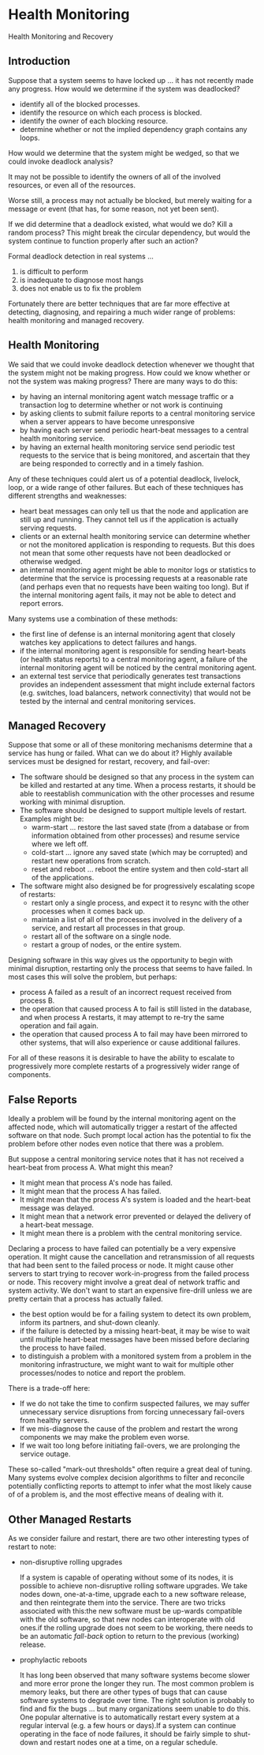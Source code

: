 # Health Monitoring

Health Monitoring and Recovery

## Introduction

Suppose that a system seems to have locked up ... it has not recently made any progress. How would we determine if the system was deadlocked?

- identify all of the blocked processes.
- identify the resource on which each process is blocked.
- identify the owner of each blocking resource.
- determine whether or not the implied dependency graph contains any loops.

How would we determine that the system might be wedged, so that we could invoke deadlock analysis?

It may not be possible to identify the owners of all of the involved resources, or even all of the resources.

Worse still, a process may not actually be blocked, but merely waiting for a message or event (that has, for some reason, not yet been sent).

If we did determine that a deadlock existed, what would we do? Kill a random process? This might break the circular dependency, but would the system continue to function properly after such an action?

Formal deadlock detection in real systems ...

1. is difficult to perform
2. is inadequate to diagnose most hangs
3. does not enable us to fix the problem

Fortunately there are better techniques that are far more effective at detecting, diagnosing, and repairing a much wider range of problems: health monitoring and managed recovery.

## Health Monitoring

We said that we could invoke deadlock detection whenever we thought that the system might not be making progress. How could we know whether or not the system was making progress? There are many ways to do this:

- by having an internal monitoring agent watch message traffic or a transaction log to determine whether or not work is continuing
- by asking clients to submit failure reports to a central monitoring service when a server appears to have become unresponsive
- by having each server send periodic heart-beat messages to a central health monitoring service.
- by having an external health monitoring service send periodic test requests to the service that is being monitored, and ascertain that they are being responded to correctly and in a timely fashion.

Any of these techniques could alert us of a potential deadlock, livelock, loop, or a wide range of other failures. But each of these techniques has different strengths and weaknesses:

- heart beat messages can only tell us that the node and application are still up and running. They cannot tell us if the application is actually serving requests.
- clients or an external health monitoring service can determine whether or not the monitored application is responding to requests. But this does not mean that some other requests have not been deadlocked or otherwise wedged.
- an internal monitoring agent might be able to monitor logs or statistics to determine that the service is processing requests at a reasonable rate (and perhaps even that no requests have been waiting too long). But if the internal monitoring agent fails, it may not be able to detect and report errors.

Many systems use a combination of these methods:

- the first line of defense is an internal monitoring agent that closely watches key applications to detect failures and hangs.
- if the internal monitoring agent is responsible for sending heart-beats (or health status reports) to a central monitoring agent, a failure of the internal monitoring agent will be noticed by the central monitoring agent.
- an external test service that periodically generates test transactions provides an independent assessment that might include external factors (e.g. switches, load balancers, network connectivity) that would not be tested by the internal and central monitoring services.

## Managed Recovery

Suppose that some or all of these monitoring mechanisms determine that a service has hung or failed. What can we do about it? Highly available services must be designed for restart, recovery, and fail-over:

- The software should be designed so that any process in the system can be killed and restarted at any time. When a process restarts, it should be able to reestablish communication with the other processes and resume working with minimal disruption.
- The software should be designed to support multiple levels of restart. Examples might be:
  - warm-start ... restore the last saved state (from a database or from information obtained from other processes) and resume service where we left off.
  - cold-start ... ignore any saved state (which may be corrupted) and restart new operations from scratch.
  - reset and reboot ... reboot the entire system and then cold-start all of the applications.
- The software might also designed be for progressively escalating scope of restarts:
  - restart only a single process, and expect it to resync with the other processes when it comes back up.
  - maintain a list of all of the processes involved in the delivery of a service, and restart all processes in that group.
  - restart all of the software on a single node.
  - restart a group of nodes, or the entire system.

Designing software in this way gives us the opportunity to begin with minimal disruption, restarting only the process that seems to have failed. In most cases this will solve the problem, but perhaps:

- process A failed as a result of an incorrect request received from process B.
- the operation that caused process A to fail is still listed in the database, and when process A restarts, it may attempt to re-try the same operation and fail again.
- the operation that caused process A to fail may have been mirrored to other systems, that will also experience or cause additional failures.

For all of these reasons it is desirable to have the ability to escalate to progressively more complete restarts of a progressively wider range of components.



## False Reports

Ideally a problem will be found by the internal monitoring agent on the affected node, which will automatically trigger a restart of the affected software on that node. Such prompt local action has the potential to fix the problem before other nodes even notice that there was a problem.

But suppose a central monitoring service notes that it has not received a heart-beat from process A. What might this mean?

- It might mean that process A's node has failed.
- It might mean that the process A has failed.
- It might mean that the process A's system is loaded and the heart-beat message was delayed.
- It might mean that a network error prevented or delayed the delivery of a heart-beat message.
- It might mean there is a problem with the central monitoring service.

Declaring a process to have failed can potentially be a very expensive operation. It might cause the cancellation and retransmission of all requests that had been sent to the failed process or node. It might cause other servers to start trying to recover work-in-progress from the failed process or node. This recovery might involve a great deal of network traffic and system activity. We don't want to start an expensive fire-drill unless we are pretty certain that a process has actually failed.

- the best option would be for a failing system to detect its own problem, inform its partners, and shut-down cleanly.
- if the failure is detected by a missing heart-beat, it may be wise to wait until multiple heart-beat messages have been missed before declaring the process to have failed.
- to distinguish a problem with a monitored system from a problem in the monitoring infrastructure, we might want to wait for multiple other processes/nodes to notice and report the problem.

There is a trade-off here:

- If we do not take the time to confirm suspected failures, we may suffer unnecessary service disruptions from forcing unnecessary fail-overs from healthy servers.
- If we mis-diagnose the cause of the problem and restart the wrong components we may make the problem even worse.
- If we wait too long before initiating fail-overs, we are prolonging the service outage.

These so-called "mark-out thresholds" often require a great deal of tuning. Many systems evolve complex decision algorithms to filter and reconcile potentially conflicting reports to attempt to infer what the most likely cause of of a problem is, and the most effective means of dealing with it.



## Other Managed Restarts

As we consider failure and restart, there are two other interesting types of restart to note:

- non-disruptive rolling upgrades

  If a system is capable of operating without some of its nodes, it is possible to achieve non-disruptive rolling software upgrades. We take nodes down, one-at-a-time, upgrade each to a new software release, and then reintegrate them into the service. There are two tricks associated with this:the new software must be up-wards compatible with the old software, so that new nodes can interoperate with old ones.if the rolling upgrade does not seem to be working, there needs to be an automatic *fall-back* option to return to the previous (working) release.

- prophylactic reboots

  It has long been observed that many software systems become slower and more error prone the longer they run. The most common problem is memory leaks, but there are other types of bugs that can cause software systems to degrade over time. The right solution is probably to find and fix the bugs ... but many organizations seem unable to do this. One popular alternative is to automatically restart every system at a regular interval (e.g. a few hours or days).If a system can continue operating in the face of node failures, it should be fairly simple to shut-down and restart nodes one at a time, on a regular schedule.
